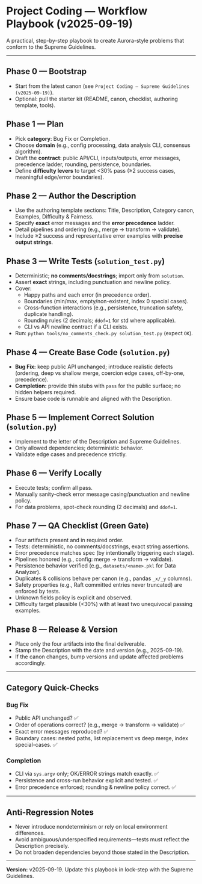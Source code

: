 # Project Coding — Workflow Playbook (v2025-09-19)

A practical, step-by-step playbook to create Aurora-style problems that conform to the Supreme Guidelines.

---

## Phase 0 — Bootstrap
- Start from the latest canon (see `Project Coding — Supreme Guidelines (v2025-09-19)`).
- Optional: pull the starter kit (README, canon, checklist, authoring template, tools).

## Phase 1 — Plan
- Pick **category**: Bug Fix or Completion.
- Choose **domain** (e.g., config processing, data analysis CLI, consensus algorithm).
- Draft the **contract**: public API/CLI, inputs/outputs, error messages, precedence ladder, rounding, persistence, boundaries.
- Define **difficulty levers** to target <30% pass (≥2 success cases, meaningful edge/error boundaries).

## Phase 2 — Author the Description
- Use the authoring template sections: Title, Description, Category canon, Examples, Difficulty & Fairness.
- Specify **exact** error messages and the **error precedence** ladder.
- Detail pipelines and ordering (e.g., merge → transform → validate).
- Include ≥2 success and representative error examples with **precise output strings**.

## Phase 3 — Write Tests (`solution_test.py`)
- Deterministic; **no comments/docstrings**; import only from `solution`.
- Assert **exact** strings, including punctuation and newline policy.
- Cover:
  - Happy paths and each error (in precedence order).
  - Boundaries (min/max, empty/non-existent, index 0 special cases).
  - Cross-function interactions (e.g., persistence, truncation safety, duplicate handling).
  - Rounding rules (2 decimals; `ddof=1` for std where applicable).
  - CLI vs API newline contract if a CLI exists.
- Run: `python tools/no_comments_check.py solution_test.py` (expect `OK`).

## Phase 4 — Create Base Code (`solution.py`)
- **Bug Fix:** keep public API unchanged; introduce realistic defects (ordering, deep vs shallow merge, coercion edge cases, off-by-one, precedence).
- **Completion:** provide thin stubs with `pass` for the public surface; no hidden helpers required.
- Ensure base code is runnable and aligned with the Description.

## Phase 5 — Implement Correct Solution (`solution.py`)
- Implement to the letter of the Description and Supreme Guidelines.
- Only allowed dependencies; deterministic behavior.
- Validate edge cases and precedence strictly.

## Phase 6 — Verify Locally
- Execute tests; confirm all pass.
- Manually sanity-check error message casing/punctuation and newline policy.
- For data problems, spot-check rounding (2 decimals) and `ddof=1`.

## Phase 7 — QA Checklist (Green Gate)
- Four artifacts present and in required order.
- Tests: deterministic, no comments/docstrings, exact string assertions.
- Error precedence matches spec (by intentionally triggering each stage).
- Pipelines honored (e.g., config: merge → transform → validate).
- Persistence behavior verified (e.g., `datasets/<name>.pkl` for Data Analyzer).
- Duplicates & collisions behave per canon (e.g., pandas `_x/_y` columns).
- Safety properties (e.g., Raft committed entries never truncated) are enforced by tests.
- Unknown fields policy is explicit and observed.
- Difficulty target plausible (<30%) with at least two unequivocal passing examples.

## Phase 8 — Release & Version
- Place only the four artifacts into the final deliverable.
- Stamp the Description with the date and version (e.g., 2025-09-19).
- If the canon changes, bump versions and update affected problems accordingly.

---

## Category Quick-Checks

### Bug Fix
- Public API unchanged? ✅
- Order of operations correct? (e.g., merge → transform → validate) ✅
- Exact error messages reproduced? ✅
- Boundary cases: nested paths, list replacement vs deep merge, index special-cases. ✅

### Completion
- CLI via `sys.argv` only; OK/ERROR strings match exactly. ✅
- Persistence and cross-run behavior explicit and tested. ✅
- Error precedence enforced; rounding & newline policy correct. ✅

---

## Anti-Regression Notes
- Never introduce nondeterminism or rely on local environment differences.
- Avoid ambiguous/underspecified requirements—tests must reflect the Description precisely.
- Do not broaden dependencies beyond those stated in the Description.

---

**Version:** v2025-09-19. Update this playbook in lock-step with the Supreme Guidelines.

